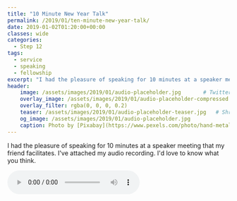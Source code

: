 ```yaml
---
title: "10 Minute New Year Talk"
permalink: /2019/01/ten-minute-new-year-talk/
date: 2019-01-02T01:20:00+00:00
classes: wide
categories:
  - Step 12
tags:
  - service
  - speaking
  - fellowship
excerpt: "I had the pleasure of speaking for 10 minutes at a speaker meeting that my friend facilitates. I've attached my audio recording. I'd love to know what you think."
header:
    image: /assets/images/2019/01/audio-placeholder.jpg       # Twitter (use 'overlay_image')
    overlay_image: /assets/images/2019/01/audio-placeholder-compressed.jpg  # Article header at 2048x768
    overlay_filter: rgba(0, 0, 0, 0.2)
    teaser: /assets/images/2019/01/audio-placeholder-teaser.jpg   # Shrink image to 575x216
    og_image: /assets/images/2019/01/audio-placeholder.jpg
    caption: Photo by [Pixabay](https://www.pexels.com/photo/hand-metal-music-musician-33779/) from Pexels 
---
```


I had the pleasure of speaking for 10 minutes at a speaker meeting that my friend facilitates. I've attached my audio recording. I'd love to know what you think.

<audio controls>
  <source src="/assets/audio/2019-01-01 SD Speakers 10 Min_mixdown.mp3" type="audio/mp3">
</audio>